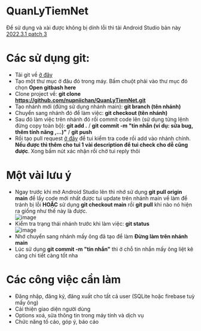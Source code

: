# QuanLyTiemNet
Để sử dụng và xài được không bị dính lỗi thì tải Android Studio bản này [2022.3.1 patch 3](https://redirector.gvt1.com/edgedl/android/studio/install/2022.3.1.21/android-studio-2022.3.1.21-windows.exe)

# Các sử dụng git:
- Tải git về [ở đây](https://github.com/git-for-windows/git/releases/download/v2.45.1.windows.1/Git-2.45.1-64-bit.exe)
- Tạo một thư mục ở đâu đó trong máy. Bấm chuột phải vào thư mục đó chọn **Open gitbash here**
- Clone project về: **git clone https://github.com/nupniichan/QuanLyTiemNet.git**
- Tạo nhánh mới (đừng sử dụng nhánh main): **git branch (tên nhánh)**
- Chuyển sang nhánh đó để làm việc: **git checkout (tên nhánh)**
- Sau đó làm việc trên nhánh đó rồi commit code lên (sử dụng từng lệnh đừng copy toàn bộ): **git add .** / **git commit -m "tin nhắn (ví dụ: sửa bug, thêm tính năng ,...)"** / **git push**
- Rồi tạo pull request [ở đây](https://github.com/nupniichan/QuanLyTiemNet/pulls) để tui kiểm tra code rồi add vào nhánh chính. **Nếu được thì thêm cho tui 1 vài description để tui check cho dễ cũng được**. Xong bấm nút xác nhận rồi chờ tui reply thôi

# Một vài lưu ý
- Ngay trước khi mở Android Studio lên thì nhớ sử dụng **git pull origin main** để lấy code mới nhất được tui update trên nhánh main về làm để tránh bị lỗi **HOẶC** sử dụng **git checkout main** rồi **git pull** khi nào nó hiện ra giống như thế này là được. <br />
![image](https://github.com/nupniichan/QuanLyTiemNet/assets/87707214/8e9601f3-e808-46db-aa74-9a034cba48f9)
- Kiểm tra trạng thái nhánh trước khi làm việc: **git status** <br />
![image](https://github.com/nupniichan/QuanLyTiemNet/assets/87707214/22f8e1f1-59d3-4392-8967-787d45719dbe)
- Nhớ chuyển sang nhánh mấy ông đã tạo để làm **Đừng làm trên nhánh main**
- Lúc sử dụng **git commit -m "tin nhắn"** thì ở chỗ tin nhắn mấy ông liệt kê càng chi tiết càng tốt nha

# Các công việc cần làm
- Đăng nhập, đăng ký, đăng xuất cho tất cả user (SQLite hoặc firebase tuỳ mấy ông)
- Cải thiện giao diện người dùng
- Options xoá, sửa thông tin trong máy tính và dịch vụ
- Chức năng tố cáo, góp ý, báo cáo
